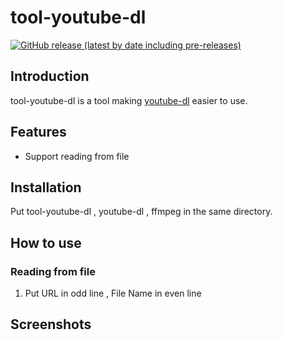 # tool-youtube-dl
[![GitHub release (latest by date including pre-releases)](https://img.shields.io/github/v/release/stardusstt/tool-youtube-dl?include_prereleases)](https://github.com/Stardusstt/tool-youtube-dl/releases)

## Introduction
tool-youtube-dl is a tool making [youtube-dl](https://github.com/ytdl-org/youtube-dl) easier to use. 

## Features
* Support reading from file 



## Installation
Put tool-youtube-dl , youtube-dl , ffmpeg in the same directory.


## How to use

### Reading from file 
1. Put URL in odd line , File Name in even line 


## Screenshots


